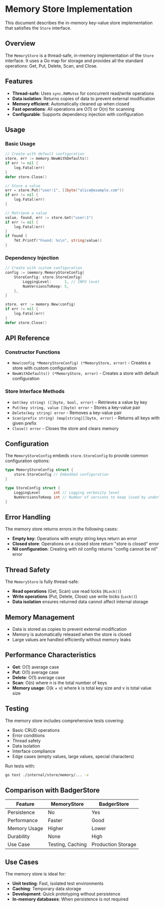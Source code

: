# Memory Store Implementation

This document describes the in-memory key-value store implementation that satisfies the `Store` interface.

## Overview

The `MemoryStore` is a thread-safe, in-memory implementation of the `Store` interface. It uses a Go map for storage and provides all the standard operations: Get, Put, Delete, Scan, and Close.

## Features

- **Thread-safe**: Uses `sync.RWMutex` for concurrent read/write operations
- **Data isolation**: Returns copies of data to prevent external modification
- **Memory efficient**: Automatically cleaned up when closed
- **Fast operations**: All operations are O(1) or O(n) for scanning
- **Configurable**: Supports dependency injection with configuration

## Usage

### Basic Usage

```go
// Create with default configuration
store, err := memory.NewWithDefaults()
if err != nil {
    log.Fatal(err)
}
defer store.Close()

// Store a value
err = store.Put("user:1", []byte("alice@example.com"))
if err != nil {
    log.Fatal(err)
}

// Retrieve a value
value, found, err := store.Get("user:1")
if err != nil {
    log.Fatal(err)
}
if found {
    fmt.Printf("Found: %s\n", string(value))
}
```

### Dependency Injection

```go
// Create with custom configuration
config := &memory.MemoryStoreConfig{
    StoreConfig: store.StoreConfig{
        LoggingLevel:      1, // INFO level
        NumVersionsToKeep: 5,
    },
}

store, err := memory.New(config)
if err != nil {
    log.Fatal(err)
}
defer store.Close()
```

## API Reference

### Constructor Functions

- `New(config *MemoryStoreConfig) (*MemoryStore, error)` - Creates a store with custom configuration
- `NewWithDefaults() (*MemoryStore, error)` - Creates a store with default configuration

### Store Interface Methods

- `Get(key string) ([]byte, bool, error)` - Retrieves a value by key
- `Put(key string, value []byte) error` - Stores a key-value pair
- `Delete(key string) error` - Removes a key-value pair
- `Scan(prefix string) (map[string][]byte, error)` - Returns all keys with given prefix
- `Close() error` - Closes the store and clears memory

## Configuration

The `MemoryStoreConfig` embeds `store.StoreConfig` to provide common configuration options:

```go
type MemoryStoreConfig struct {
    store.StoreConfig // Embedded configuration
}

type StoreConfig struct {
    LoggingLevel      int // Logging verbosity level
    NumVersionsToKeep int // Number of versions to keep (used by underlying systems)
}
```

## Error Handling

The memory store returns errors in the following cases:

- **Empty key**: Operations with empty string keys return an error
- **Closed store**: Operations on a closed store return "store is closed" error
- **Nil configuration**: Creating with nil config returns "config cannot be nil" error

## Thread Safety

The `MemoryStore` is fully thread-safe:

- **Read operations** (Get, Scan) use read locks (`RLock()`)
- **Write operations** (Put, Delete, Close) use write locks (`Lock()`)
- **Data isolation** ensures returned data cannot affect internal storage

## Memory Management

- Data is stored as copies to prevent external modification
- Memory is automatically released when the store is closed
- Large values are handled efficiently without memory leaks

## Performance Characteristics

- **Get**: O(1) average case
- **Put**: O(1) average case
- **Delete**: O(1) average case
- **Scan**: O(n) where n is the total number of keys
- **Memory usage**: O(k + v) where k is total key size and v is total value size

## Testing

The memory store includes comprehensive tests covering:

- Basic CRUD operations
- Error conditions
- Thread safety
- Data isolation
- Interface compliance
- Edge cases (empty values, large values, special characters)

Run tests with:
```bash
go test ./internal/store/memory/... -v
```

## Comparison with BadgerStore

| Feature | MemoryStore | BadgerStore |
|---------|-------------|-------------|
| Persistence | No | Yes |
| Performance | Faster | Good |
| Memory Usage | Higher | Lower |
| Durability | None | High |
| Use Case | Testing, Caching | Production Storage |

## Use Cases

The memory store is ideal for:

- **Unit testing**: Fast, isolated test environments
- **Caching**: Temporary data storage
- **Development**: Quick prototyping without persistence
- **In-memory databases**: When persistence is not required
